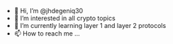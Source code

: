 - 👋 Hi, I’m @jhdegeniq30
- 👀 I’m interested in all crypto topics 
- 🌱 I’m currently learning layer 1 and layer 2 protocols
- 📫 How to reach me ...

<!---
jhdegeniq30/jhdegeniq30 is a ✨ special ✨ repository because its `README.md` (this file) appears on your GitHub profile.
You can click the Preview link to take a look at your changes.
--->
